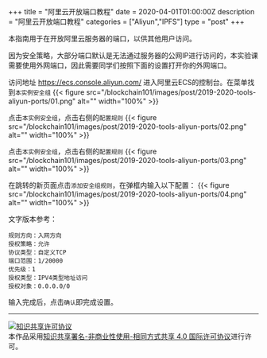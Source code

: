 +++
title = "阿里云开放端口教程"
date = 2020-04-01T01:00:00Z
description = "阿里云开放端口教程"
categories = ["Aliyun","IPFS"]
type = "post"
+++

本指南用于在开放阿里云服务器的端口，以供其他用户访问。

因为安全策略，大部分端口默认是无法通过服务器的公网IP进行访问的，本实验课需要使用外网端口，因此需要同学们按照下面的设置打开你的外网端口。

访问地址 https://ecs.console.aliyun.com/ 进入阿里云ECS的控制台。在菜单找到`本实例安全组`
{{< figure src="/blockchain101/images/post/2019-2020-tools-aliyun-ports/01.png"  alt="" width="100%"  >}}

点击`本实例安全组`，点击右侧的`配置规则`
{{< figure src="/blockchain101/images/post/2019-2020-tools-aliyun-ports/02.png"  alt="" width="100%"  >}}

点击`本实例安全组`，点击右侧的`配置规则`
{{< figure src="/blockchain101/images/post/2019-2020-tools-aliyun-ports/03.png"  alt="" width="100%"  >}}

在跳转的新页面点击`添加安全组规则`，在弹框内输入以下配置：
{{< figure src="/blockchain101/images/post/2019-2020-tools-aliyun-ports/04.png"  alt="" width="100%"  >}}

文字版本参考：
```
规则方向：入网方向
授权策略：允许
协议类型：自定义TCP
端口范围：1/20000
优先级：1
授权类型：IPV4类型地址访问
授权对象：0.0.0.0/0
```

输入完成后，点击`确认`即完成设置。

---
<a rel="license" href="http://creativecommons.org/licenses/by-nc-sa/4.0/"><img alt="知识共享许可协议" style="border-width:0" src="https://i.creativecommons.org/l/by-nc-sa/4.0/88x31.png" /></a><br />本作品采用<a rel="license" href="http://creativecommons.org/licenses/by-nc-sa/4.0/">知识共享署名-非商业性使用-相同方式共享 4.0 国际许可协议</a>进行许可。
